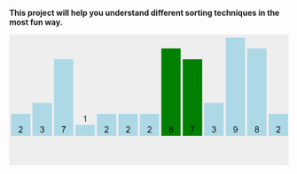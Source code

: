**This project will help you understand different sorting techniques in the most fun way.**

<img width="943" alt="image" src="https://github.com/lakshay-bh/SortED/blob/main/SortED/img/Sorting%20Visualization.png">
